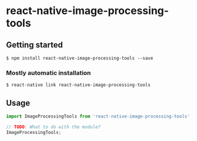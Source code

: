 # react-native-image-processing-tools

## Getting started

`$ npm install react-native-image-processing-tools --save`

### Mostly automatic installation

`$ react-native link react-native-image-processing-tools`

## Usage
```javascript
import ImageProcessingTools from 'react-native-image-processing-tools';

// TODO: What to do with the module?
ImageProcessingTools;
```
